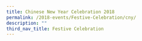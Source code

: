 ```yaml
---
title: Chinese New Year Celebration 2018
permalink: /2018-events/Festive-Celebration/cny/
description: ""
third_nav_title: Festive Celebration
---
```

